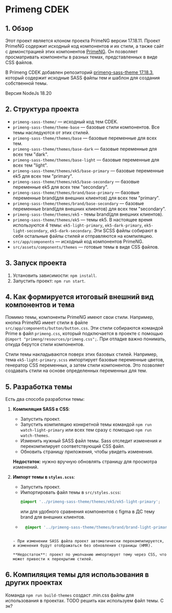 # Primeng CDEK

## 1. Обзор

Этот проект является клоном проекта PrimeNG версии 17.18.11. Проект PrimeNG содержит исходный код компонентов и их стили, а также сайт с демонстрацией этих компонентов [PrimeNG](https://primeng.org). Он позволяет просматривать компоненты в разных темах, представленных в виде CSS файлов.

В Primeng CDEK добавлен репозиторий [primeng-sass-theme 17.18.3](https://github.com/primefaces/primeng-sass-theme/tree/17.18.3), который содержит исходные SASS файлы тем и шаблон для создания собственной темы.

Версия NodeJs 18.20

## 2. Структура проекта

-   `primeng-sass-theme/` — исходный код тем CDEK.
-   `primeng-sass-theme/theme-base` — базовые стили компонентов. Все темы наследуются от этих стилей.
-   `primeng-sass-theme/themes/base` — базовые переменные для всех тем.
-   `primeng-sass-theme/themes/base-dark` — базовые переменные для всех тем "dark".
-   `primeng-sass-theme/themes/base-light` — базовые переменные для всех тем "light".
-   `primeng-sass-theme/themes/ek5/base-primary` — базовые переменные ek5 для всех тем "primary".
-   `primeng-sass-theme/themes/ek5/base-secondary` — базовые переменные ek5 для всех тем "secondary".
-   `primeng-sass-theme/themes/brand/base-primary` — базовые переменные brand(для внешних клиентов) для всех тем "primary".
-   `primeng-sass-theme/themes/brand/base-secondary` — базовые переменные brand(для внешних клиентов) для всех тем "secondary".
-   `primeng-sass-theme/themes/ek5` - темы brand(для внешних клиентов).
-   `primeng-sass-theme/themes/ek5` — темы ek5. В настоящее время используются 4 темы: `ek5-light-primary`, `ek5-dark-primary`, `ek5-light-secondary`, `ek5-dark-secondary`. Эти SCSS файлы собирают в себя остальные файлы стилей и отправляются на компиляцию.
-   `src/app/components` — исходный код компонентов PrimeNG.
-   `src/assets/components/themes` — готовые темы в виде CSS файлов.

## 3. Запуск проекта

1. Установить зависимости: `npm install`.
2. Запустить проект: `npm run start`.

## 4. Как формируется итоговый внешний вид компонентов и тема

Помимо темы, компоненты PrimeNG имеют свои стили. Например, кнопка PrimeNG имеет стили в файле `src/app/components/button/button.css`. Эти стили собираются командой Prime в файл `primeng.css`, который подключается в проекте с помощью `@import "primeng/resources/primeng.css";`. При отладке важно понимать, откуда берутся стили компонентов.

Стили темы накладываются поверх этих базовых стилей. Например, тема `ek5-light-primary.scss` импортирует базовые переменные цветов, генератор CSS переменных, а затем стили компонентов. Это позволяет создавать стили на основе определенных переменных для тем.

## 5. Разработка темы

Есть два способа разработки темы:

1. **Компиляция SASS в CSS**:

    - Запустить проект.
    - Запустить компиляцию конкретной темы командой `npm run watch-light-primary` или всех тем сразу с помощью `npm run watch-themes`.
    - Изменить нужный SASS файл темы. Sass отследит изменения и перекомпилирует соответствующий CSS файл.
    - Обновить страницу приложения, чтобы увидеть изменения.

    **Недостаток**: нужно вручную обновлять страницу для просмотра изменений.

2. **Импорт темы в `styles.scss`**:

    - Запустить проект.
    - Импортировать файл темы в `src/styles.scss`:
        ```scss
        @import '../primeng-sass-theme/themes/ek5/ek5-light-primary';
        ```
      или для удобного сравнения компонентов с figma в ДС тему brand для внешних клиентов.        
    - ```scss
        @import '../primeng-sass-theme/themes/brand/brand-light-primary';
    ```      

    - При изменении SASS файла проект автоматически перекомпилируется, и изменения будут отображаться без обновления страницы (HMR).

    **Недостаток**: проект по умолчанию импортирует тему через CSS, что может привести к перекрытию стилей.

## 6. Компиляция темы для использования в других проектах

Команда `npm run build-themes` создаст .min.css файлы для использования в проектах. TODO решить как используем файл темы. С эк?

